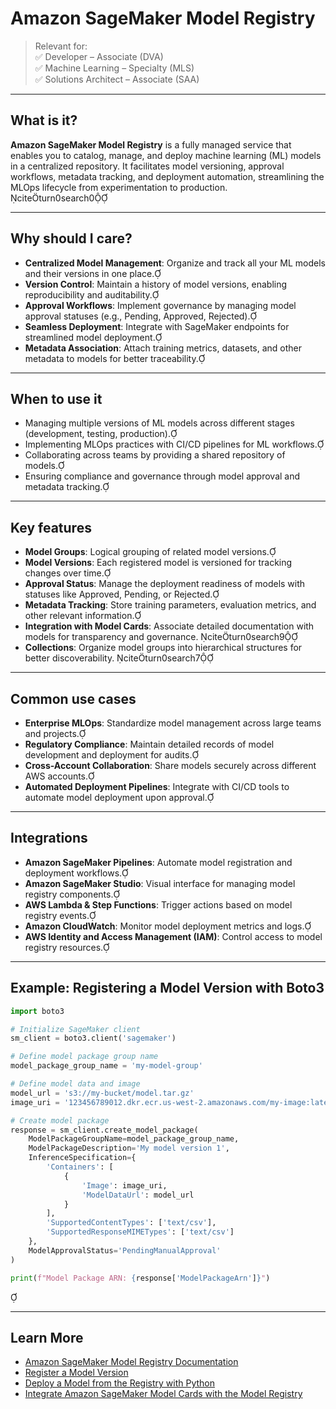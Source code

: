 # Amazon SageMaker Model Registry

> Relevant for:  
> ✅ Developer – Associate (DVA)  
> ✅ Machine Learning – Specialty (MLS)  
> ✅ Solutions Architect – Associate (SAA)

---

## What is it?

**Amazon SageMaker Model Registry** is a fully managed service that enables you to catalog, manage, and deploy machine learning (ML) models in a centralized repository. It facilitates model versioning, approval workflows, metadata tracking, and deployment automation, streamlining the MLOps lifecycle from experimentation to production. citeturn0search0

---

## Why should I care?

- **Centralized Model Management**: Organize and track all your ML models and their versions in one place.
- **Version Control**: Maintain a history of model versions, enabling reproducibility and auditability.
- **Approval Workflows**: Implement governance by managing model approval statuses (e.g., Pending, Approved, Rejected).
- **Seamless Deployment**: Integrate with SageMaker endpoints for streamlined model deployment.
- **Metadata Association**: Attach training metrics, datasets, and other metadata to models for better traceability.

---

## When to use it

- Managing multiple versions of ML models across different stages (development, testing, production).
- Implementing MLOps practices with CI/CD pipelines for ML workflows.
- Collaborating across teams by providing a shared repository of models.
- Ensuring compliance and governance through model approval and metadata tracking.

---

## Key features

- **Model Groups**: Logical grouping of related model versions.
- **Model Versions**: Each registered model is versioned for tracking changes over time.
- **Approval Status**: Manage the deployment readiness of models with statuses like Approved, Pending, or Rejected.
- **Metadata Tracking**: Store training parameters, evaluation metrics, and other relevant information.
- **Integration with Model Cards**: Associate detailed documentation with models for transparency and governance. citeturn0search9
- **Collections**: Organize model groups into hierarchical structures for better discoverability. citeturn0search7

---

## Common use cases

- **Enterprise MLOps**: Standardize model management across large teams and projects.
- **Regulatory Compliance**: Maintain detailed records of model development and deployment for audits.
- **Cross-Account Collaboration**: Share models securely across different AWS accounts.
- **Automated Deployment Pipelines**: Integrate with CI/CD tools to automate model deployment upon approval.

---

## Integrations

- **Amazon SageMaker Pipelines**: Automate model registration and deployment workflows.
- **Amazon SageMaker Studio**: Visual interface for managing model registry components.
- **AWS Lambda & Step Functions**: Trigger actions based on model registry events.
- **Amazon CloudWatch**: Monitor model deployment metrics and logs.
- **AWS Identity and Access Management (IAM)**: Control access to model registry resources.

---

## Example: Registering a Model Version with Boto3




```python
import boto3

# Initialize SageMaker client
sm_client = boto3.client('sagemaker')

# Define model package group name
model_package_group_name = 'my-model-group'

# Define model data and image
model_url = 's3://my-bucket/model.tar.gz'
image_uri = '123456789012.dkr.ecr.us-west-2.amazonaws.com/my-image:latest'

# Create model package
response = sm_client.create_model_package(
    ModelPackageGroupName=model_package_group_name,
    ModelPackageDescription='My model version 1',
    InferenceSpecification={
        'Containers': [
            {
                'Image': image_uri,
                'ModelDataUrl': model_url
            }
        ],
        'SupportedContentTypes': ['text/csv'],
        'SupportedResponseMIMETypes': ['text/csv']
    },
    ModelApprovalStatus='PendingManualApproval'
)

print(f"Model Package ARN: {response['ModelPackageArn']}")
```




---

## Learn More

- [Amazon SageMaker Model Registry Documentation](https://docs.aws.amazon.com/sagemaker/latest/dg/model-registry.html)
- [Register a Model Version](https://docs.aws.amazon.com/sagemaker/latest/dg/model-registry-version.html)
- [Deploy a Model from the Registry with Python](https://docs.aws.amazon.com/sagemaker/latest/dg/model-registry-deploy.html)
- [Integrate Amazon SageMaker Model Cards with the Model Registry](https://aws.amazon.com/blogs/machine-learning/integrate-amazon-sagemaker-model-cards-with-the-model-registry/)
